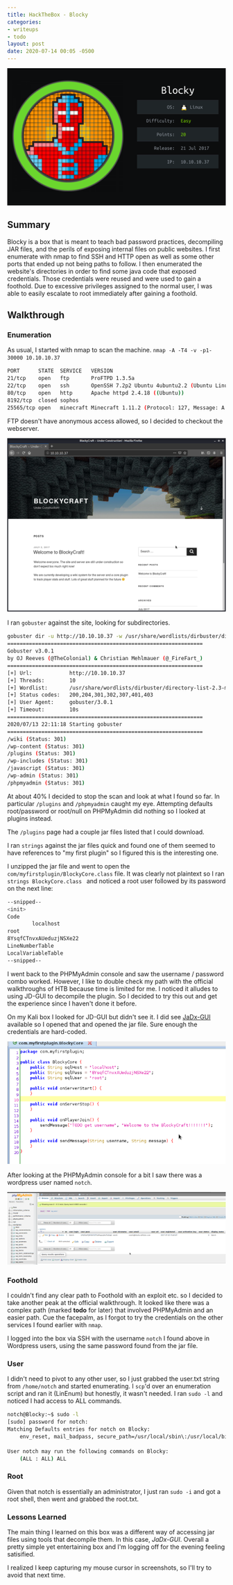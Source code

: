 ```yaml
---
title: HackTheBox - Blocky
categories:
- writeups
- todo
layout: post
date: 2020-07-14 00:05 -0500
---
```

![Blocky](/assets/images/HTBoxes/Blocky/Blocky.png)

## Summary

Blocky is a box that is meant to teach bad password practices, decompiling JAR files, and the perils of exposing internal files on public websites.  I first enumerate with nmap to find SSH and HTTP open as well as some other ports that ended up not being paths to follow.  I then enumerated the website's directories in order to find some java code that exposed credentials.  Those credentials were reused and were used to gain a foothold.  Due to excessive privileges assigned to the normal user, I was able to easily escalate to root immediately after gaining a foothold.

## Walkthrough

### Enumeration

As usual, I started with nmap to scan the machine.  ``nmap -A -T4 -v -p1-30000 10.10.10.37``

```bash
PORT      STATE  SERVICE   VERSION  
21/tcp    open   ftp       ProFTPD 1.3.5a  
22/tcp    open   ssh       OpenSSH 7.2p2 Ubuntu 4ubuntu2.2 (Ubuntu Linux; protocol 2.0)  
80/tcp    open   http      Apache httpd 2.4.18 ((Ubuntu))  
8192/tcp  closed sophos  
25565/tcp open   minecraft Minecraft 1.11.2 (Protocol: 127, Message: A Minecraft Server, Users: 0/20)
```

FTP doesn't have anonymous access allowed, so I decided to checkout the webserver.

![Blockycraft](/assets/images/HTBoxes/Blocky/blockycraft.png)

I ran ``gobuster`` against the site, looking for subdirectories.

```bash
gobuster dir -u http://10.10.10.37 -w /usr/share/wordlists/dirbuster/directory-list-2.3-medium.txt
===============================================================
Gobuster v3.0.1
by OJ Reeves (@TheColonial) & Christian Mehlmauer (@_FireFart_)
===============================================================
[+] Url:            http://10.10.10.37
[+] Threads:        10
[+] Wordlist:       /usr/share/wordlists/dirbuster/directory-list-2.3-medium.txt
[+] Status codes:   200,204,301,302,307,401,403
[+] User Agent:     gobuster/3.0.1
[+] Timeout:        10s
===============================================================
2020/07/13 22:11:18 Starting gobuster
===============================================================
/wiki (Status: 301)
/wp-content (Status: 301)
/plugins (Status: 301)
/wp-includes (Status: 301)
/javascript (Status: 301)
/wp-admin (Status: 301)
/phpmyadmin (Status: 301)
```

At about 40% I decided to stop the scan and look at what I found so far.  In particular ``/plugins`` and ``/phpmyadmin`` caught my eye. Attempting defaults root/password or root/null on PHPMyAdmin did nothing so I looked at plugins instead.

The ``/plugins`` page had a couple jar files listed that I could download.

I ran ``strings`` against the jar files quick and found one of them seemed to have references to "my first plugin" so I figured this is the interesting one.

I unzipped the jar file and went to open the ``com/myfirstplugin/BlockyCore.class`` file.  It was clearly not plaintext so I ran ``strings BlockyCore.class `` and noticed a root user followed by its password on the next line:

```bash
--snipped--
<init>
Code
        localhost
root
8YsqfCTnvxAUeduzjNSXe22 
LineNumberTable
LocalVariableTable
--snipped--
```

I went back to the PHPMyAdmin console and saw the username / password combo worked.  However, I like to double check my path with the official walkthroughs of HTB because time is limited for me. I noticed it alludes to using JD-GUI to decompile the plugin. So I decided to try this out and get the experience since I haven't done it before.

On my Kali box I looked for JD-GUI but didn't see it.  I did see [JaDx-GUI](https://github.com/skylot/jadx) available so I opened that and opened the jar file.  Sure enough the credentials are hard-coded.

![blockyjar](/assets/images/HTBoxes/Blocky/blockyjar.png)

After looking at the PHPMyAdmin console for a bit I saw there was a wordpress user named ``notch``.

![wordpress](/assets/images/HTBoxes/Blocky/wpusers.png)


### Foothold

I couldn't find any clear path to Foothold with an exploit etc. so I decided to take another peak at the official walkthrough.  It looked like there was a complex path (marked **todo** for later) that involved PHPMyAdmin and an easier path.  Cue the facepalm, as I forgot to try the credentials on the other services I found earlier with ``nmap``.

I logged into the box via SSH with the username ``notch`` I found above in Wordpress users, using the same password found from the jar file.

### User

I didn't need to pivot to any other user, so I just grabbed the user.txt string from ``/home/notch`` and started enumerating.  I ``scp``'d over an enumeration script and ran it (LinEnum) but honestly, it wasn't needed.  I ran ``sudo -l`` and noticed I had access to ALL commands.

```bash
notch@Blocky:~$ sudo -l
[sudo] password for notch: 
Matching Defaults entries for notch on Blocky:
    env_reset, mail_badpass, secure_path=/usr/local/sbin\:/usr/local/bin\:/usr/sbin\:/usr/bin\:/sbin\:/bin\:/snap/bin

User notch may run the following commands on Blocky:
    (ALL : ALL) ALL
```

### Root

Given that notch is essentially an administrator, I just ran ``sudo -i`` and got a root shell, then went and grabbed the root.txt.

### Lessons Learned

The main thing I learned on this box was a different way of accessing jar files using tools that decompile them.  In this case, _JaDx-GUI_.  Overall a pretty simple yet entertaining box and I'm logging off for the evening feeling satisified.

I realized I keep capturing my mouse cursor in screenshots, so I'll try to avoid that next time.
